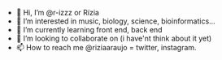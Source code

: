 - 👋 Hi, I’m @r-izzz or Rízia
- 👀 I’m interested in music, biology, science, bioinformatics...
- 🌱 I’m currently learning front end, back end
- 💞️ I’m looking to collaborate on (i have'nt think about it yet)
- 📫 How to reach me @riziaaraujo = twitter, instagram.

<!---
r-izzz/r-izzz is a ✨ special ✨ repository because its `README.md` (this file) appears on your GitHub profile.
You can click the Preview link to take a look at your changes.
--->
